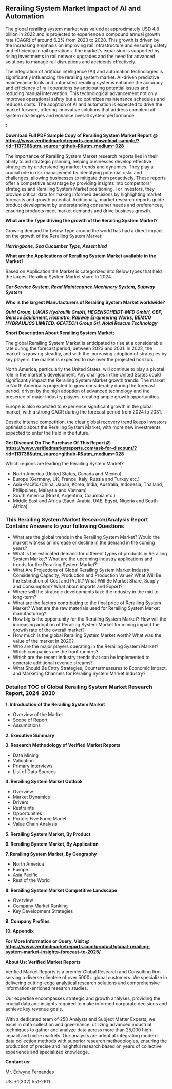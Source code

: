 <h2>Rerailing System Market Impact of AI and Automation</h2><p>The global rerailing system market was valued at approximately USD 4.8 billion in 2022 and is projected to experience a compound annual growth rate (CAGR) of around 6.2% from 2023 to 2028. This growth is driven by the increasing emphasis on improving rail infrastructure and ensuring safety and efficiency in rail operations. The market's expansion is supported by rising investments in rail network upgrades and the need for advanced solutions to manage rail disruptions and accidents effectively.</p><p>The integration of artificial intelligence (AI) and automation technologies is significantly influencing the rerailing system market. AI-driven predictive maintenance tools and automated rerailing systems enhance the accuracy and efficiency of rail operations by anticipating potential issues and reducing manual intervention. This technological advancement not only improves operational safety but also optimizes maintenance schedules and reduces costs. The adoption of AI and automation is expected to drive the market forward, offering innovative solutions that address complex rail system challenges and enhance overall system performance.</p>t</p><p id="" class=""><strong>Download Full PDF Sample Copy of Rerailing System Market Report @ <a href="https://www.verifiedmarketreports.com/download-sample/?rid=113738&utm_source=github-R&utm_medium=028" target="_blank">https://www.verifiedmarketreports.com/download-sample/?rid=113738&utm_source=github-R&utm_medium=028</a></strong></p><p>The importance of&nbsp;Rerailing System Market research reports lies in their ability to aid strategic planning, helping businesses develop effective strategies by understanding market trends and dynamics. They play a crucial role in risk management by identifying potential risks and challenges, allowing businesses to mitigate them proactively. These reports offer a competitive advantage by providing insights into competitors' strategies and Rerailing System Market positioning. For investors, they provide critical data for making informed decisions by highlighting market forecasts and growth potential. Additionally, market research reports guide product development by understanding consumer needs and preferences, ensuring products meet market demands and drive business growth.</p><p><strong>What are the&nbsp;Type driving the growth of the Rerailing System Market?</strong></p><p id="" class="">Growing demand for below Type around the world has had a direct impact on the growth of the Rerailing System Market:</p><em><strong>Herringbone, Sea Cucumber Type, Assembled</strong></em></p><strong>What are the&nbsp;Applications&nbsp;of Rerailing System Market available in the Market?</strong></p><p id="" class="">Based on Application the Market is categorized into Below types that held the largest Rerailing System Market share In 2024.</p><em><strong>Car Service System, Road Maintenance Machinery System, Subway System</strong></em></p><strong>Who is the largest Manufacturers of Rerailing System Market worldwide?</strong></p><p><em><strong>Quiri Group, LUKAS Hydraulik GmbH, HEGENSCHEIDT-MFD GmbH, CBP, Gensco Equipment, Holmatro, Railway Engineering Works, BEMCO HYDRAULICS LIMITED, GEATECH Group Srl, Aolai Rescue Technology</strong></em></p><p id="" class=""><strong>Short Description About Rerailing System Market:</strong></p><p>The global Rerailing System Market is anticipated to rise at a considerable rate during the forecast period, between 2023 and 2031. In 2022, the market is growing steadily, and with the increasing adoption of strategies by key players, the market is expected to rise over the projected horizon.</p><p>North America, particularly the United States, will continue to play a pivotal role in the market's development. Any changes in the United States could significantly impact the Rerailing System Market growth trends. The market in North America is projected to grow considerably during the forecast period, driven by the high adoption of advanced technology and the presence of major industry players, creating ample growth opportunities.</p><p>Europe is also expected to experience significant growth in the global market, with a strong CAGR during the forecast period from 2024 to 2031.</p><p>Despite intense competition, the clear global recovery trend keeps investors optimistic about the Rerailing System Market, with more new investments expected to enter the field in the future.</p><p id="" class=""><strong>Get Discount On The Purchase Of This Report @ <a href="https://www.verifiedmarketreports.com/ask-for-discount/?rid=113738&utm_source=github-R&utm_medium=028" target="_blank">https://www.verifiedmarketreports.com/ask-for-discount/?rid=113738&utm_source=github-R&utm_medium=028</a></strong></p>Which regions are leading the Rerailing System Market?</p><ul><li>North America (United States, Canada and Mexico)</li><li>Europe (Germany, UK, France, Italy, Russia and Turkey etc.)</li><li>Asia-Pacific (China, Japan, Korea, India, Australia, Indonesia, Thailand, Philippines, Malaysia and Vietnam)</li><li>South America (Brazil, Argentina, Columbia etc.)</li><li>Middle East and Africa (Saudi Arabia, UAE, Egypt, Nigeria and South Africa)</li></ul><h3 id="" class="">This Rerailing System Market Research/Analysis Report Contains Answers to your following Questions</h3><ul><li>What are the global trends in the Rerailing System Market? Would the market witness an increase or decline in the demand in the coming years?</li><li>What is the estimated demand for different types of products in Rerailing System Market? What are the upcoming industry applications and trends for the Rerailing System Market?</li><li>What Are Projections of Global Rerailing System Market Industry Considering Capacity, Production and Production Value? What Will Be the Estimation of Cost and Profit? What Will Be Market Share, Supply and Consumption? What about imports and Export?</li><li>Where will the strategic developments take the industry in the mid to long-term?</li><li>What are the factors contributing to the final price of Rerailing System Market? What are the raw materials used for Rerailing System Market manufacturing?</li><li>How big is the opportunity for the Rerailing System Market? How will the increasing adoption of Rerailing System Market for mining impact the growth rate of the overall market?</li><li>How much is the global Rerailing System Market worth? What was the value of the market In 2020?</li><li>Who are the major players operating in the Rerailing System Market? Which companies are the front runners?</li><li>Which are the recent industry trends that can be implemented to generate additional revenue streams?</li><li>What Should Be Entry Strategies, Countermeasures to Economic Impact, and Marketing Channels for Rerailing System Market Industry?</li></ul><h3 id="" class="">Detailed TOC of Global Rerailing System Market Research Report, 2024-2030</h3><p id="" class=""><strong>1. Introduction of the Rerailing System Market</strong></p><ul><li>Overview of the Market</li><li>Scope of Report</li><li>Assumptions</li></ul><p id="" class=""><strong>2. Executive Summary</strong></p><p id="" class=""><strong>3. Research Methodology of Verified Market Reports</strong></p><ul><li>Data Mining</li><li>Validation</li><li>Primary Interviews</li><li>List of Data Sources</li></ul><p id="" class=""><strong>4. Rerailing System Market Outlook</strong></p><ul><li>Overview</li><li>Market Dynamics</li><li>Drivers</li><li>Restraints</li><li>Opportunities</li><li>Porters Five Force Model</li><li>Value Chain Analysis</li></ul><p id="" class=""><strong>5. Rerailing System Market, By Product</strong></p><p id="" class=""><strong>6. Rerailing System Market, By Application</strong></p><p id="" class=""><strong>7. Rerailing System Market, By Geography</strong></p><ul><li>North America</li><li>Europe</li><li>Asia Pacific</li><li>Rest of the World</li></ul><p id="" class=""><strong>8. Rerailing System Market Competitive Landscape</strong></p><ul><li>Overview</li><li>Company Market Ranking</li><li>Key Development Strategies</li></ul><p id="" class=""><strong>9. Company Profiles</strong></p><p id="" class=""><strong>10. Appendix</strong></p><p id="" class=""><strong>For More Information or Query, Visit @ <a href="https://www.verifiedmarketreports.com/product/global-rerailing-system-market-insights-forecast-to-2025/" target="_blank">https://www.verifiedmarketreports.com/product/global-rerailing-system-market-insights-forecast-to-2025/</a></strong></p><p id="" class=""><strong>About Us: Verified Market Reports</strong></p><p id="" class="">Verified Market Reports is a premier Global Research and Consulting firm serving a diverse clientele of over 5000+ global customers. We specialize in delivering cutting-edge analytical research solutions and comprehensive information-enriched research studies.</p><p id="" class="">Our expertise encompasses strategic and growth analyses, providing the crucial data and insights required to make informed corporate decisions and achieve key revenue goals.</p><p id="" class="">With a dedicated team of 250 Analysts and Subject Matter Experts, we excel in data collection and governance, utilizing advanced industrial techniques to gather and analyze data across more than 25,000 high-impact and niche markets. Our analysts are adept at integrating modern data collection methods with superior research methodologies, ensuring the production of precise and insightful research based on years of collective experience and specialized knowledge.</p><p id="" class=""><strong>Contact us:</strong></p><p id="" class="">Mr. Edwyne Fernandes</p><p id="" class="">US: +1(302) 551-2611</p>